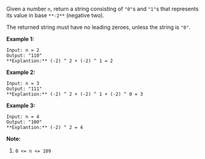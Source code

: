 Given a number `n`, return a string consisting of `"0"`s and `"1"`s that
represents its value in base `**-2**` (negative two).

The returned string must have no leading zeroes, unless the string is `"0"`.



**Example 1:**

    
    
    Input: n = 2
    Output: "110"
    **Explantion:** (-2) ^ 2 + (-2) ^ 1 = 2
    

**Example 2:**

    
    
    Input: n = 3
    Output: "111"
    **Explantion:** (-2) ^ 2 + (-2) ^ 1 + (-2) ^ 0 = 3
    

**Example 3:**

    
    
    Input: n = 4
    Output: "100"
    **Explantion:** (-2) ^ 2 = 4
    



**Note:**

  1. `0 <= n <= 109`

